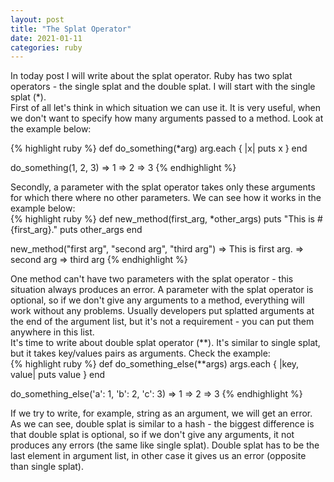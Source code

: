 ```yaml
---
layout: post
title: "The Splat Operator"
date: 2021-01-11
categories: ruby
---
```

In today post I will write about the splat operator. Ruby has two splat operators - the single splat and the double splat. I will start with the single splat (*). <br>
First of all let's think in which situation we can use it. It is very useful, when we don't want to specify how many arguments passed to a method. Look at the example below:
<div class="code">
{% highlight ruby %}
def do_something(*arg)
  arg.each { |x| puts x }
end

do_something(1, 2, 3)
=> 1
=> 2
=> 3
{% endhighlight %}
</div>
Secondly, a parameter with the splat operator takes only these arguments for which there where no other parameters. We can see how it works in the example below:
<div class="code">
{% highlight ruby %}
def new_method(first_arg, *other_args)
  puts "This is #{first_arg}."
  puts other_args
end

new_method("first arg", "second arg", "third arg")
=> This is first arg.
=> second arg
=> third arg
{% endhighlight %}
</div>
One method can't have two parameters with the splat operator - this situation always produces an error. A parameter with the splat operator is optional, so if we don't give any arguments to a method, everything will work without any problems. Usually developers put splatted arguments at the end of the argument list, but it's not a requirement - you can put them anywhere in this list. <br>
It's time to write about double splat operator (**). It's similar to single splat, but it takes key/values pairs as arguments. Check the example:
<div class="code">
{% highlight ruby %}
def do_something_else(**args)
  args.each { |key, value| puts value }
end

do_something_else('a': 1, 'b': 2, 'c': 3)
=> 1
=> 2
=> 3
{% endhighlight %}
</div>
If we try to write, for example, string as an argument, we will get an error. As we can see, double splat is similar to a hash - the biggest difference is that double splat is optional, so if we don't give any arguments, it not produces any errors (the same like single splat). Double splat has to be the last element in argument list, in other case it gives us an error (opposite than single splat).